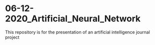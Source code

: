 # 06-12-2020_Artificial_Neural_Network
This repository is for the presentation of an artificial intelligence journal project
